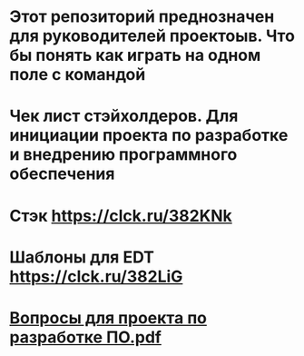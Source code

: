 # Этот репозиторий преднозначен для руководителей проектоыв. Что бы понять как играть на одном поле с командой
# Чек лист стэйхолдеров. Для инициации проекта по разработке и внедрению программного обеспечения
# Стэк https://clck.ru/382KNk
# Шаблоны для EDT https://clck.ru/382LiG
# [Вопросы для проекта по разработке ПО.pdf](https://github.com/antonkuklin006/1C_Task_tracker/files/13950887/default.pdf)

